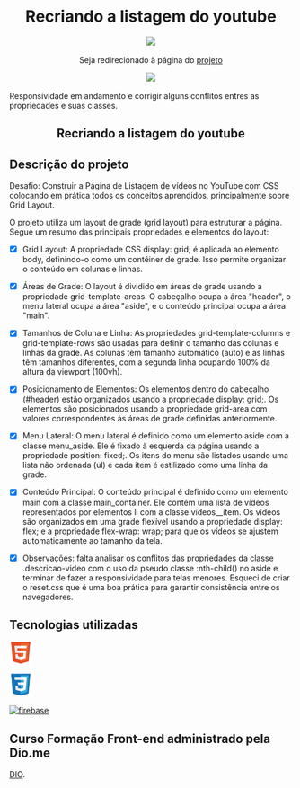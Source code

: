  
 <p> <h1 align="center">Recriando a listagem do youtube</h1></p>
 
 
 <p align="center">
    <img width="700" src="https://github-production-user-asset-6210df.s3.amazonaws.com/102911341/238186464-30e2e7df-a644-42e3-9ce0-c0b8981f15c8.png">
</p>

<p align="center">Seja redirecionado à página do 
<a href=" " target="_blank">projeto</a></p>

<p align="center">
    <img src="http://img.shields.io/static/v1?label=STATUS&message=EM%20DESENVOLVIMENTO&color=GREEN&style=for-the-badge"/> 
    <br>
</p>Responsividade em andamento e corrigir alguns conflitos entres as propriedades e suas classes.


<p> <h2 align="center">Recriando a listagem do youtube</h2></p>

## Descrição do projeto 

<p align="justify">

 Desafio: Construir a Página de Listagem de vídeos no YouTube com CSS colocando em prática todos os conceitos aprendidos, principalmente sobre Grid Layout.

 O  projeto utiliza um layout de grade (grid layout) para estruturar a página. Segue um resumo das principais propriedades e elementos do layout:


- [x] Grid Layout: A propriedade CSS display: grid; é aplicada ao elemento body, definindo-o como um contêiner de grade. Isso permite organizar o conteúdo em colunas e linhas.

- [x] Áreas de Grade: O layout é dividido em áreas de grade usando a propriedade grid-template-areas. O cabeçalho ocupa a área "header", o menu lateral ocupa a área "aside", e o conteúdo principal ocupa a área "main".

- [x] Tamanhos de Coluna e Linha: As propriedades grid-template-columns e grid-template-rows são usadas para definir o tamanho das colunas e linhas da grade. As colunas têm tamanho automático (auto) e as linhas têm tamanhos diferentes, com a segunda linha ocupando 100% da altura da viewport (100vh).

- [x] Posicionamento de Elementos: Os elementos dentro do cabeçalho (#header) estão organizados usando a propriedade display: grid;. Os elementos são posicionados usando a propriedade grid-area com valores correspondentes às áreas de grade definidas anteriormente.

- [x] Menu Lateral: O menu lateral é definido como um elemento aside com a classe menu_aside. Ele é fixado à esquerda da página usando a propriedade position: fixed;. Os itens do menu são listados usando uma lista não ordenada (ul) e cada item é estilizado como uma linha da grade.

- [x] Conteúdo Principal: O conteúdo principal é definido como um elemento main com a classe main_container. Ele contém uma lista de vídeos representados por elementos li com a classe videos__item. Os vídeos são organizados em uma grade flexível usando a propriedade display: flex; e a propriedade flex-wrap: wrap; para que os vídeos se ajustem automaticamente ao tamanho da tela.

- [x] Observações: falta analisar os conflitos das propriedades da classe .descricao-video com o uso da pseudo classe :nth-child() no aside e terminar de fazer a responsividade para telas menores.
Esqueci de criar o reset.css que é uma boa prática para garantir consistência entre os navegadores.


###

## Tecnologias utilizadas

<a href="#" target="_blank"> <img src="https://raw.githubusercontent.com/devicons/devicon/master/icons/html5/html5-original.svg" alt="html" width="40" height="40"/> </a> 

<a href="#" target="_blank"> <img src="https://raw.githubusercontent.com/devicons/devicon/master/icons/css3/css3-original.svg" alt="css" width="40" height="40"/> </a> 

<a href="#" target="_blank"> <img src="https://camo.githubusercontent.com/ee5225ba7c4338f1a1c10121ec32c396e1a4a2f5b0b58b6afd6d5c56ff5d6196/68747470733a2f2f63646e2e6a7364656c6976722e6e65742f67682f64657669636f6e732f64657669636f6e2f69636f6e732f7673636f64652f7673636f64652d6f726967696e616c2d776f72646d61726b2e737667" alt="firebase" width="40" height="40"/> </a>

###


## Curso Formação Front-end administrado pela Dio.me

 [DIO](https://www.dio.me/).